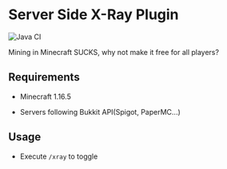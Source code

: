 # Server Side X-Ray Plugin

![Java CI](https://github.com/forewing/mc-xray-for-all/workflows/Java%20CI/badge.svg)

Mining in Minecraft SUCKS, why not make it free for all players?

## Requirements

- Minecraft 1.16.5

- Servers following Bukkit API(Spigot, PaperMC...)

## Usage

- Execute `/xray` to toggle
